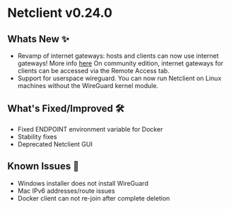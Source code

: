 # Netclient v0.24.0

## Whats New ✨

- Revamp of internet gateways: hosts and clients can now use internet gateways! More info [here](https://docs.netmaker.io/pro/internet-gateways.html)
  On community edition, internet gateways for clients can be accessed via the Remote Access tab.
- Support for userspace wireguard. You can now run Netclient on Linux machines without the WireGuard kernel module.

## What's Fixed/Improved 🛠

- Fixed ENDPOINT environment variable for Docker
- Stability fixes
- Deprecated Netclient GUI

## Known Issues 🐞

- Windows installer does not install WireGuard
- Mac IPv6 addresses/route issues
- Docker client can not re-join after complete deletion
